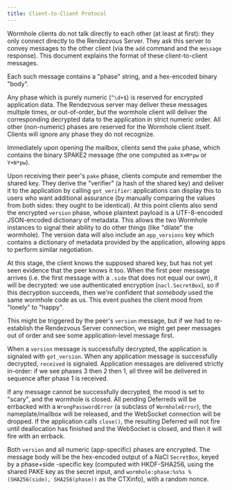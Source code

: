 ```yaml
---
title: Client-to-Client Protocol
---
```


Wormhole clients do not talk directly to each other (at least at first): they
only connect directly to the Rendezvous Server. They ask this server to
convey messages to the other client (via the `add` command and the `message`
response). This document explains the format of these client-to-client
messages.

Each such message contains a "phase" string, and a hex-encoded binary "body".

Any phase which is purely numeric (`^\d+$`) is reserved for encrypted
application data. The Rendezvous server may deliver these messages multiple
times, or out-of-order, but the wormhole client will deliver the
corresponding decrypted data to the application in strict numeric order. All
other (non-numeric) phases are reserved for the Wormhole client itself.
Clients will ignore any phase they do not recognize.

Immediately upon opening the mailbox, clients send the `pake` phase, which
contains the binary SPAKE2 message (the one computed as `X+M*pw` or
`Y+N*pw`).

Upon receiving their peer's `pake` phase, clients compute and remember the
shared key. They derive the "verifier" (a hash of the shared key) and deliver
it to the application by calling `got_verifier`: applications can display
this to users who want additional assurance (by manually comparing the values
from both sides: they ought to be identical). At this point clients also send
the encrypted `version` phase, whose plaintext payload is a UTF-8-encoded
JSON-encoded dictionary of metadata. This allows the two Wormhole instances
to signal their ability to do other things (like "dilate" the wormhole). The
version data will also include an `app_versions` key which contains a
dictionary of metadata provided by the application, allowing apps to perform
similar negotiation.

At this stage, the client knows the supposed shared key, but has not yet seen
evidence that the peer knows it too. When the first peer message arrives
(i.e. the first message with a `.side` that does not equal our own), it will
be decrypted: we use authenticated encryption (`nacl.SecretBox`), so if this
decryption succeeds, then we're confident that *somebody* used the same
wormhole code as us. This event pushes the client mood from "lonely" to
"happy".

This might be triggered by the peer's `version` message, but if we had to
re-establish the Rendezvous Server connection, we might get peer messages out
of order and see some application-level message first.

When a `version` message is successfully decrypted, the application is
signaled with `got_version`. When any application message is successfully
decrypted, `received` is signaled. Application messages are delivered
strictly in-order: if we see phases 3 then 2 then 1, all three will be
delivered in sequence after phase 1 is received.

If any message cannot be successfully decrypted, the mood is set to "scary",
and the wormhole is closed. All pending Deferreds will be errbacked with a
`WrongPasswordError` (a subclass of `WormholeError`), the nameplate/mailbox
will be released, and the WebSocket connection will be dropped. If the
application calls `close()`, the resulting Deferred will not fire until
deallocation has finished and the WebSocket is closed, and then it will fire
with an errback.

Both `version` and all numeric (app-specific) phases are encrypted. The
message body will be the hex-encoded output of a NaCl `SecretBox`, keyed by a
phase+side -specific key (computed with HKDF-SHA256, using the shared PAKE
key as the secret input, and `wormhole:phase:%s%s % (SHA256(side),
SHA256(phase))` as the CTXinfo), with a random nonce.


